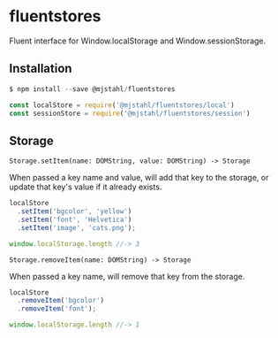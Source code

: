# fluentstores
Fluent interface for Window.localStorage and Window.sessionStorage.

## Installation

```js
$ npm install --save @mjstahl/fluentstores
```

```js
const localStore = require('@mjstahl/fluentstores/local')
const sessionStore = require('@mjstahl/fluentstores/session')
```

## Storage

`Storage.setItem(name: DOMString, value: DOMString) -> Storage`

When passed a key name and value, will add that key to the storage, or update that key's value if it already exists.

```js
localStore
  .setItem('bgcolor', 'yellow')
  .setItem('font', 'Helvetica')
  .setItem('image', 'cats.png');

window.localStorage.length //-> 3
```

`Storage.removeItem(name: DOMString) -> Storage`

When passed a key name, will remove that key from the storage.

```js
localStore
  .removeItem('bgcolor')
  .removeItem('font');

window.localStorage.length //-> 1
```
